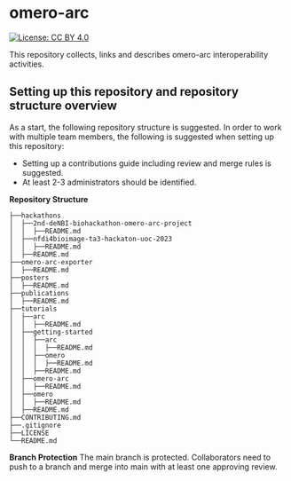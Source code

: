 # omero-arc
[![License: CC BY 4.0](https://img.shields.io/badge/License-CC_BY_4.0-lightgrey.svg)](https://creativecommons.org/licenses/by/4.0/)

This repository collects, links and describes omero-arc interoperability activities.

## Setting up this repository and repository structure overview

As a start, the following repository structure is suggested.
In order to work with multiple team members, the following is suggested when setting up this repository:
- Setting up a contributions guide including review and merge rules is suggested.
- At least 2-3 administrators should be identified.

**Repository Structure**  

```
├──hackathons
│  ├──2nd-deNBI-biohackathon-omero-arc-project  
│  │  ├──README.md   
│  ├──nfdi4bioimage-ta3-hackaton-uoc-2023  
│  │  ├──README.md  
│  ├──README.md  
├──omero-arc-exporter  
│  ├──README.md
├──posters
│  ├──README.md
├──publications
│  ├──README.md
├──tutorials  
│  ├──arc  
│  │  ├──README.md  
│  ├──getting-started
│  │  ├──arc
│  │  │  ├──README.md  
│  │  ├──omero
│  │  │  ├──README.md  
│  │  ├──README.md  
│  ├──omero-arc  
│  │  ├──README.md  
│  ├──omero  
│  │  ├──README.md  
│  ├──README.md
├──CONTRIBUTING.md
├──.gitignore  
├──LICENSE  
└──README.md
```
**Branch Protection**
The main branch is protected. Collaborators need to push to a branch and merge into main with at least one approving review.
